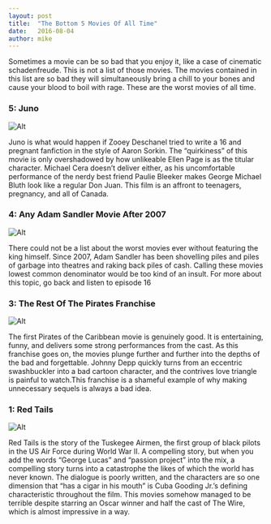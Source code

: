 ```yaml
---
layout: post
title:  "The Bottom 5 Movies Of All Time"
date:   2016-08-04
author: mike
---
```


Sometimes a movie can be so bad that you enjoy it, like a case of cinematic schadenfreude. This is not a list of those movies. The movies contained in this list are so bad they will simultaneously bring a chill to your bones and cause your blood to boil with rage. These are the worst movies of all time.



### 5: Juno
![Alt](http://4.bp.blogspot.com/-hPQCStTm9Ps/TWP7JCNWKYI/AAAAAAAAAcY/n9AliySWX9w/m00616_lrg_01.png)

Juno is what would happen if Zooey Deschanel tried to write a 16 and pregnant fanfiction in the style of Aaron Sorkin. The “quirkiness” of this movie is only overshadowed by how unlikeable Ellen Page is as the titular character. Michael Cera doesn’t deliver either, as his uncomfortable performance of the nerdy best friend Paulie Bleeker makes George Michael Bluth look like a regular Don Juan. This film is an affront to teenagers, pregnancy, and all of Canada.




### 4: Any Adam Sandler Movie After 2007
![Alt](http://o.aolcdn.com/hss/storage/midas/36210f8fc452428ab031e126005745fe/202600306/jack+and+jill+.jpg)

There could not be a list about the worst movies ever without featuring the king himself. Since 2007, Adam Sandler has been shovelling piles and piles of garbage into theatres and raking back piles of cash. Calling these movies lowest common denominator would be too kind of an insult. For more about this topic, go back and listen to episode 16

### 3: The Rest Of The Pirates Franchise
![Alt](https://static.squarespace.com/static/51b3dc8ee4b051b96ceb10de/51ce6099e4b0d911b4489b79/51ce6171e4b0d911b44947cd/1326330537387/600w/pirates_of_the_caribbean_02.jpeg)

The first Pirates of the Caribbean movie is genuinely good. It is entertaining, funny, and delivers some strong performances from the cast. As this franchise goes on, the movies plunge further and further into the depths of the bad and forgettable. Johnny Depp quickly turns from an eccentric swashbuckler into a bad cartoon character, and the contrives love triangle is painful to watch.This franchise is a shameful example of why making unnecessary sequels is always a bad idea.



### 1: Red Tails

![Alt](https://static01.nyt.com/images/2012/01/20/arts/20REDS2/JPREDS2-jumbo.jpg)

Red Tails is the story of the Tuskegee Airmen, the first group of black pilots in the US Air Force during World War II. A compelling story, but when you add the words “George Lucas” and “passion project” into the mix, a compelling story turns into a catastrophe the likes of which the world has never known. The dialogue is poorly written, and the characters are so one dimension that “has a cigar in his mouth” is Cuba Gooding Jr.’s defining characteristic throughout the film. This movies somehow managed to be terrible despite starring an Oscar winner and half the cast of The Wire, which is almost impressive in a way.
